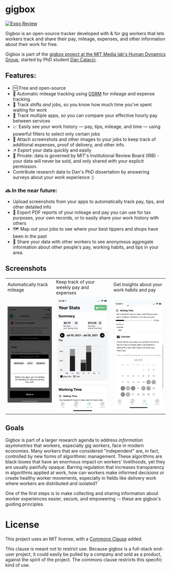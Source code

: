 # gigbox

[![Expo Review](https://github.com/dcalacci/gigbox/actions/workflows/build-expo.yml/badge.svg)](https://github.com/dcalacci/gigbox/actions/workflows/build-expo.yml)

Gigbox is an open-source tracker developed with & for gig workers that lets workers track and share their pay,
mileage, expenses, and other information about their work for free.

Gigbox is part of the [gigbox project at the MIT Media lab's Human Dynamics Group](https://gigbox.media.mit.edu/), started
by PhD student [Dan Calacci](https://twitter.com/dcalacci).

## Features:

-   🆓 Free and open-source
-   📍 Automatic mileage tracking using [OSRM](http://project-osrm.org/) for mileage and expense tracking.
-   🚗 Track shifts _and_ jobs, so you know how much time you've spent waiting for work
-   📲 Track multiple apps, so you can compare your effective hourly pay between services
-   📈 Easily see your work history — pay, tips, mileage, and time — using powerful filters to select only certain jobs
-   📸 Attach screenshots and other images to your jobs to keep track of additional expenses, proof of delivery, and other info.
-   ↗️ Export your data quickly and easily
-   🔐 Private: data is governed by MIT's Institutional Review Board (IRB) - your data will never be sold, and only shared with your explicit permission.
-   Contribute research data to Dan's PhD dissertation by answering surveys about your work experience :)

### 🔜 In the near future:

-   Upload screenshots from your apps to automatically track pay, tips, and other detailed info
-   🧾 Export PDF reports of your mileage and pay you can use for tax purposes, your own records, or to easily share your work history with others
-   🗺 Map out your jobs to see where your best tippers and shops have been in the past
-   👷 Share your data with other workers to see anonymous aggregate information about other people's pay, working habits, and tips in your area.

## Screenshots

<table>
  <tr>
    <td>Automatically track mileage </td>
     <td>Keep track of your weekly pay and expenses</td>
     <td>Get insights about your work habits and pay</td>
  </tr>
  <tr>
    <td><img src="screenshots/job-tracking.PNG" width=200></td>
    <td><img src="screenshots/stats-1.PNG" width=200></td>
    <td><img src="screenshots/stats-2.PNG" width=200></td>
  </tr>
 </table>
 
 ## Goals
 
Gigbox is part of a larger research agenda to address _information asymmetries_ that workers, especially gig workers, face in modern economies. Many workers that are considered "independent" are, in fact, controlled by new forms of algorithmic management. These algorithms are black-boxes that have an enormous impact on workers' livelihoods, yet they are usually painfully opaque. Barring regulation that increases transparency in algorithms applied at work, how can workers make informed decisions or create healthy worker movements, especially in fields like delivery work where workers are distributed and isolated?

One of the first steps is to make collecting and sharing information about worker experiences easier, secure, and empowering -- these are gigbox's guiding principles.

# License

This project uses an MIT license, with a [Commons Clause](https://commonsclause.com/) added.

This clause is meant not to restrict use. Because gigbox is a full-stack end-user project, it could easily be pulled by a company and sold as a product, against the spirit of the project. The commons clause restricts this specific kind of use.
